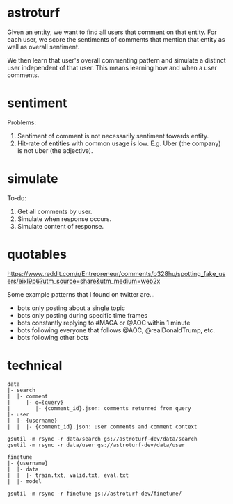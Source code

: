 # astroturf

Given an entity, we want to find all users that comment on that entity.
For each user, we score the sentiments of comments that mention that entity as well as overall sentiment.

We then learn that user's overall commenting pattern and simulate a distinct user independent of that user.
This means learning how and when a user comments.

# sentiment

Problems:
1. Sentiment of comment is not necessarily sentiment towards entity.
2. Hit-rate of entities with common usage is low. E.g. Uber (the company) is not uber (the adjective).

# simulate

To-do:
1. Get all comments by user.
2. Simulate when response occurs.
3. Simulate content of response.

# quotables

https://www.reddit.com/r/Entrepreneur/comments/b328hu/spotting_fake_users/eixl9p6?utm_source=share&utm_medium=web2x

Some example patterns that I found on twitter are...
- bots only posting about a single topic
- bots only posting during specific time frames
- bots constantly replying to #MAGA or @AOC within 1 minute
- bots following everyone that follows @AOC, @realDonaldTrump, etc.
- bots following other bots

# technical

```
data
|- search
|  |- comment
|     |- q={query}
|        |- {comment_id}.json: comments returned from query
|- user
|  |- {username}
|  |  |- {comment_id}.json: user comments and comment context

gsutil -m rsync -r data/search gs://astroturf-dev/data/search
gsutil -m rsync -r data/user gs://astroturf-dev/data/user
```

```
finetune
|- {username}
|  |- data
|  |  |- train.txt, valid.txt, eval.txt
|  |- model

gsutil -m rsync -r finetune gs://astroturf-dev/finetune/
```